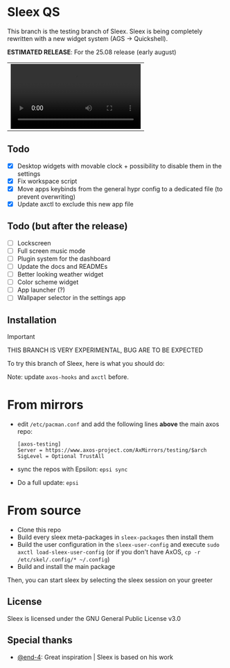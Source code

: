 # Sleex QS

This branch is the testing branch of Sleex. Sleex is being completely rewritten with a new widget system (AGS -> Quickshell). 

**ESTIMATED RELEASE**: For the 25.08 release (early august)

|      |
|------|
| ![preview](preview.mp4) |

## Todo

- [x] Desktop widgets with movable clock + possibility to disable them in the settings
- [x] Fix workspace script
- [x] Move apps keybinds from the general hypr config to a dedicated file (to prevent overwriting)
- [x] Update axctl to exclude this new app file

## Todo (but after the release)
- [ ] Lockscreen
- [ ] Full screen music mode
- [ ] Plugin system for the dashboard
- [ ] Update the docs and READMEs
- [ ] Better looking weather widget
- [ ] Color scheme widget
- [ ] App launcher (?)
- [ ] Wallpaper selector in the settings app

## Installation

> [!IMPORTANT]
> THIS BRANCH IS VERY EXPERIMENTAL, BUG ARE TO BE EXPECTED

To try this branch of Sleex, here is what you should do:

Note: update `axos-hooks` and `axctl` before.

# From mirrors

- edit `/etc/pacman.conf` and add the following lines **above** the main axos repo:
  ```
  [axos-testing]
  Server = https://www.axos-project.com/AxMirrors/testing/$arch
  SigLevel = Optional TrustAll
  ```

- sync the repos with Epsilon: `epsi sync`
- Do a full update: `epsi`

# From source

- Clone this repo
- Build every sleex meta-packages in `sleex-packages` then install them
- Build the user configuration in the `sleex-user-config` and execute `sudo axctl load-sleex-user-config` (or if you don't have AxOS, `cp -r /etc/skel/.config/* ~/.config`)
- Build and install the main package

Then, you can start sleex by selecting the sleex session on your greeter

## License
Sleex is licensed under the GNU General Public License v3.0

## Special thanks
- [@end-4](https://github.com/end-4/): Great inspiration | Sleex is based on his work
